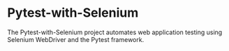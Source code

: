 # Pytest-with-Selenium

The Pytest-with-Selenium project automates web application testing using Selenium WebDriver and the Pytest framework.
